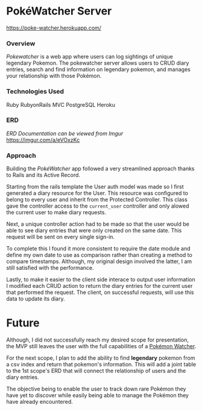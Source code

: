 # PokéWatcher Server
https://poke-watcher.herokuapp.com/

### Overview 

*Pokewatcher* is a web app where users can log sightings of unique legendary Pokemon.
The pokewatcher server allows users to CRUD diary entries, search and find information on 
legendary pokemon, and manages your relationship with those Pokémon.

### Technologies Used

Ruby 
RubyonRails MVC
PostgreSQL 
Heroku

### ERD

*ERD Documentation can be viewed from Imgur*
https://imgur.com/a/eVOxzKc

### Approach

Building the *PokéWatcher* app followed a very streamlined approach thanks to Rails and its Active Record. 

Starting from the rails template the User auth model was made so I first generated a diary resource for the User. This resource was configured to belong to every user and inherit from the Protected Controller. This class gave the controller access to the `current_user` controller and only alowed the current user to make diary requests. 

Next, a unique controller action had to be made so that the user would be able to see diary entries that were only created on the same date. This request will be sent on every single sign-in. 

To complete this I found it more consistent to require the date module and define my own date to use as comparison rather than creating a method to compare timestamps. Although, my original design involved the latter, I am still satisfied with the performance. 

Lastly, to make it easier to the client side interace to output user information I modified each CRUD action to return the diary entries for the current user that performed the request.
The client, on successful requests, will use this data to update its diary.

# Future

Although, I did not successfully reach my desired scope for presentation, the MVP still leaves the user with the full capabilities of a [Pokémon Watcher](https://bulbapedia.bulbagarden.net/wiki/Pok%C3%A9mon_watcher).

For the next scope, I plan to add the ability to find **legendary** pokemon from a csv index and return that pokemon's information. This will add a joint table to the 1st scope's ERD that will connect the relationship of users and the diary entries. 

The objective being to enable the user to track down rare Pokémon they have yet to discover while easily being able to manage the Pokémon they have already encountered.
